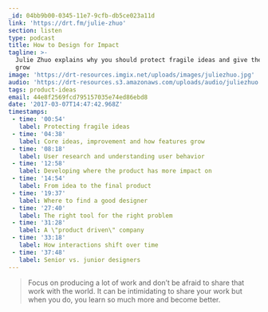 ```yaml
---
_id: 04bb9b00-0345-11e7-9cfb-db5ce023a11d
link: 'https://drt.fm/julie-zhuo'
section: listen
type: podcast
title: How to Design for Impact
tagline: >-
  Julie Zhuo explains why you should protect fragile ideas and give them time to
  grow
image: 'https://drt-resources.imgix.net/uploads/images/juliezhuo.jpg'
audio: 'https://drt-resources.s3.amazonaws.com/uploads/audio/juliezhuo.mp3'
tags: product-ideas
email: 44e8f2569fcd795157035e74ed86ebd8
date: '2017-03-07T14:47:42.968Z'
timestamps:
 - time: '00:54'
   label: Protecting fragile ideas
 - time: '04:38'
   label: Core ideas, improvement and how features grow
 - time: '08:18'
   label: User research and understanding user behavior
 - time: '12:58'
   label: Developing where the product has more impact on
 - time: '14:54'
   label: From idea to the final product
 - time: '19:37'
   label: Where to find a good designer
 - time: '27:40'
   label: The right tool for the right problem
 - time: '31:28'
   label: A \"product driven\" company
 - time: '33:18'
   label: How interactions shift over time
 - time: '37:48'
   label: Senior vs. junior designers
---
```

> Focus on producing a lot of work and don’t be afraid to share that work with the world. It can be intimidating to share your work but when you do, you learn so much more and become better.